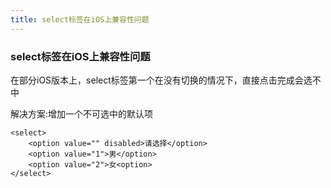 ```yaml
---
title: select标签在iOS上兼容性问题
---
```

### select标签在iOS上兼容性问题

在部分iOS版本上，select标签第一个在没有切换的情况下，直接点击完成会选不中

解决方案:增加一个不可选中的默认项

```
<select>
    <option value="" disabled>请选择</option>
    <option value="1">男</option>
    <option value="2">女<option>
</select>
```

